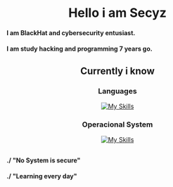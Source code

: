 <div align="center">
<h1>Hello i am Secyz</h1>
</div>

#### I am BlackHat and cybersecurity entusiast.

#### I am study hacking and programming 7 years go.

##

<div align="center">
<h2>Currently i know</h2>
  
  ### Languages
  
  [![My Skills](https://skillicons.dev/icons?i=js,nodejs,python,ruby,php,perl,bash,lua,java,rust,cs,c,cpp,mysql,postgres&theme=dark)](https://skillicons.dev)
  
  ### Operacional System
  
  [![My Skills](https://skillicons.dev/icons?i=linux&theme=dark)](https://skillicons.dev)
  
  </div>
  
  
  ##
  
  
  #### ./ "No System is secure"
  #### ./ "Learning every day"

